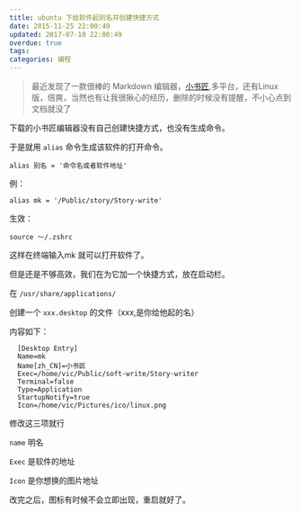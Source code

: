 ```yaml
---
title: ubuntu 下给软件起别名并创建快捷方式
date: 2015-11-25 22:00:49
updated: 2017-07-10 22:00:49
overdue: true
tags:
categories: 编程
---
```


> 最近发现了一款很棒的 Markdown 编辑器，[小书匠](http://soft.xiaoshujiang.com/),多平台，还有Linux版，倍爽，当然也有让我很揪心的经历，删除的时候没有提醒，不小心点到文档就没了

下载的小书匠编辑器没有自己创建快捷方式，也没有生成命令。

于是就用 `alias` 命令生成该软件的打开命令。

```
alias 别名 = '命令名或者软件地址'
```
例：

```
alias mk = '/Public/story/Story-write'
```
生效：

```
source ～/.zshrc
```
这样在终端输入mk 就可以打开软件了。

但是还是不够高效，我们在为它加一个快捷方式，放在启动栏。

在 `/usr/share/applications/`

创建一个 `xxx.desktop` 的文件（xxx,是你给他起的名）

内容如下：

```
  [Desktop Entry]
  Name=mk
  Name[zh_CN]=小书匠
  Exec=/home/vic/Public/soft-write/Story-writer
  Terminal=false
  Type=Application
  StartupNotify=true
  Icon=/home/vic/Pictures/ico/linux.png
```
修改这三项就行

`name` 明名

`Exec` 是软件的地址

`Icon` 是你想换的图片地址

改完之后，图标有时候不会立即出现，重启就好了。
